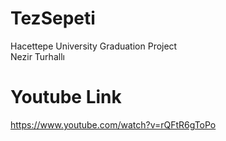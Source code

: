 # TezSepeti 
Hacettepe University Graduation Project <br>
Nezir Turhallı
# Youtube Link
https://www.youtube.com/watch?v=rQFtR6gToPo
